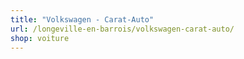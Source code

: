 ```yaml
---
title: "Volkswagen - Carat-Auto"
url: /longeville-en-barrois/volkswagen-carat-auto/
shop: voiture
---
```


